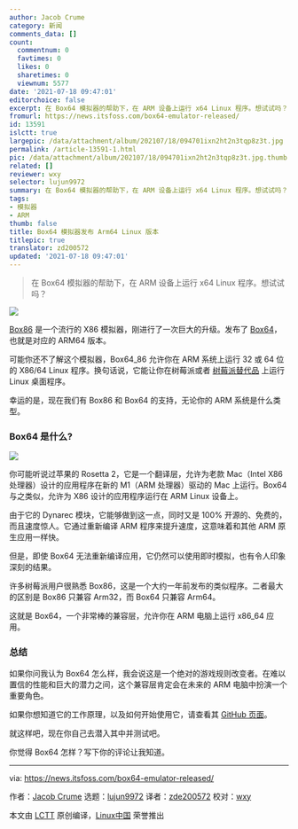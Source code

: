 ```yaml
---
author: Jacob Crume
category: 新闻
comments_data: []
count:
  commentnum: 0
  favtimes: 0
  likes: 0
  sharetimes: 0
  viewnum: 5577
date: '2021-07-18 09:47:01'
editorchoice: false
excerpt: 在 Box64 模拟器的帮助下，在 ARM 设备上运行 x64 Linux 程序。想试试吗？
fromurl: https://news.itsfoss.com/box64-emulator-released/
id: 13591
islctt: true
largepic: /data/attachment/album/202107/18/094701ixn2ht2n3tqp8z3t.jpg
permalink: /article-13591-1.html
pic: /data/attachment/album/202107/18/094701ixn2ht2n3tqp8z3t.jpg.thumb.jpg
related: []
reviewer: wxy
selector: lujun9972
summary: 在 Box64 模拟器的帮助下，在 ARM 设备上运行 x64 Linux 程序。想试试吗？
tags:
- 模拟器
- ARM
thumb: false
title: Box64 模拟器发布 Arm64 Linux 版本
titlepic: true
translator: zd200572
updated: '2021-07-18 09:47:01'
---
```



> 
> 在 Box64 模拟器的帮助下，在 ARM 设备上运行 x64 Linux 程序。想试试吗？
> 
> 
> 


![](/data/attachment/album/202107/18/094701ixn2ht2n3tqp8z3t.jpg)


[Box86](http://github.com/ptitseb/box86) 是一个流行的 X86 模拟器，刚进行了一次巨大的升级。发布了 [Box64](http://github.com/ptitseb/box64)，也就是对应的 ARM64 版本。


可能你还不了解这个模拟器，Box64\_86 允许你在 ARM 系统上运行 32 或 64 位的 X86/64 Linux 程序。换句话说，它能让你在树莓派或者 [树莓派替代品](https://itsfoss.com/raspberry-pi-alternatives/) 上运行 Linux 桌面程序。


幸运的是，现在我们有 Box86 和 Box64 的支持，无论你的 ARM 系统是什么类型。


### Box64 是什么?


![](/data/attachment/album/202107/18/094703nauaseyehs6yhaxu.png)


你可能听说过苹果的 Rosetta 2，它是一个翻译层，允许为老款 Mac（Intel X86 处理器）设计的应用程序在新的 M1（ARM 处理器）驱动的 Mac 上运行。Box64 与之类似，允许为 X86 设计的应用程序运行在 ARM Linux 设备上。


由于它的 Dynarec 模块，它能够做到这一点，同时又是 100% 开源的、免费的，而且速度惊人。它通过重新编译 ARM 程序来提升速度，这意味着和其他 ARM 原生应用一样快。


但是，即使 Box64 无法重新编译应用，它仍然可以使用即时模拟，也有令人印象深刻的结果。


许多树莓派用户很熟悉 Box86，这是一个大约一年前发布的类似程序。二者最大的区别是 Box86 只兼容 Arm32，而 Box64 只兼容 Arm64。


这就是 Box64，一个非常棒的兼容层，允许你在 ARM 电脑上运行 x86\_64 应用。


### 总结


如果你问我认为 Box64 怎么样，我会说这是一个绝对的游戏规则改变者。在难以置信的性能和巨大的潜力之间，这个兼容层肯定会在未来的 ARM 电脑中扮演一个重要角色。


如果你想知道它的工作原理，以及如何开始使用它，请查看其 [GitHub 页面](https://github.com/ptitseb/box64)。


就这样吧，现在你自己去潜入其中并测试吧。


你觉得 Box64 怎样？写下你的评论让我知道。




---


via: <https://news.itsfoss.com/box64-emulator-released/>


作者：[Jacob Crume](https://news.itsfoss.com/author/jacob/) 选题：[lujun9972](https://github.com/lujun9972) 译者：[zde200572](https://github.com/zd200572) 校对：[wxy](https://github.com/wxy)


本文由 [LCTT](https://github.com/LCTT/TranslateProject) 原创编译，[Linux中国](https://linux.cn/) 荣誉推出